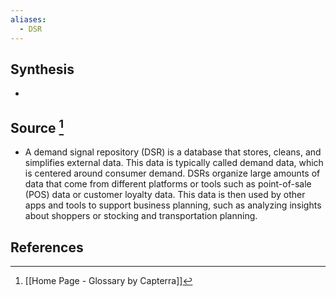 ```yaml
---
aliases:
  - DSR
---
```

## Synthesis
- 
## Source [^1]
- A demand signal repository (DSR) is a database that stores, cleans, and simplifies external data. This data is typically called demand data, which is centered around consumer demand. DSRs organize large amounts of data that come from different platforms or tools such as point-of-sale (POS) data or customer loyalty data. This data is then used by other apps and tools to support business planning, such as analyzing insights about shoppers or stocking and transportation planning.
## References

[^1]: [[Home Page - Glossary by Capterra]]